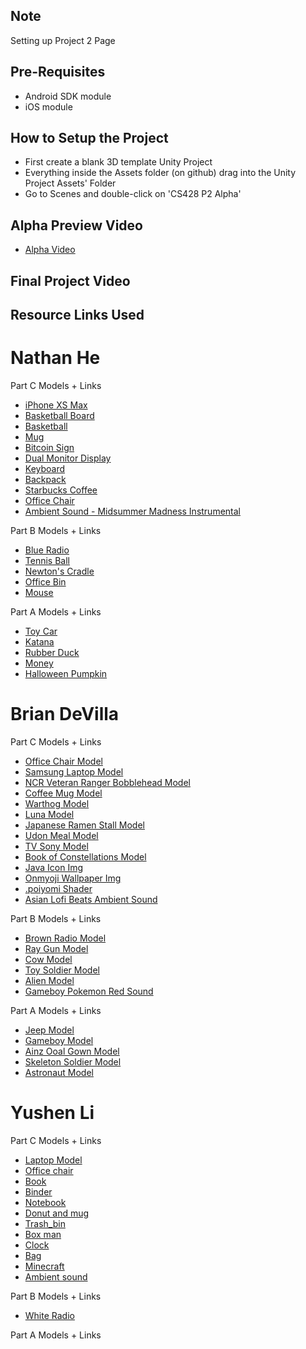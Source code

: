 ## Note
Setting up Project 2 Page

## Pre-Requisites
* Android SDK module
* iOS module

## How to Setup the Project
* First create a blank 3D template Unity Project 
* Everything inside the Assets folder (on github) drag into the Unity Project Assets' Folder
* Go to Scenes and double-click on 'CS428 P2 Alpha'

## Alpha Preview Video
* [Alpha Video](https://www.youtube.com/watch?v=D2FkA_nrEeQ)
## Final Project Video

## Resource Links Used

# Nathan He
  Part C Models + Links
  * [iPhone XS Max](https://sketchfab.com/3d-models/apple-iphone-xs-max-08e76b5bd30847f6a23d4748b85ef62b)
  * [Basketball Board](https://sketchfab.com/3d-models/basketball-table-5eee9d9172dd4738adc6a1916f53eb1f)
  * [Basketball](https://sketchfab.com/3d-models/basketball-19f76a0df81747369acf46406b36afa6)
  * [Mug](https://sketchfab.com/3d-models/mug-gavron-879fca104c404b18b98ed745fd1e6629)
  * [Bitcoin Sign](https://sketchfab.com/3d-models/bitcoin-cash-mesh-fbx-135a24271b9c4846a46e2943e6860a37)
  * [Dual Monitor Display](https://sketchfab.com/3d-models/monitor-screen-display-5f698816ef9f4a39b63601baa8f6ea29)
  * [Keyboard](https://sketchfab.com/3d-models/keyboard-7e293011e8de4137bbb27dcbe1eaa26f)
  * [Backpack](https://sketchfab.com/3d-models/backpack-b9e73f29c3c54b06870cddc6ae4bf03b)
  * [Starbucks Coffee](https://sketchfab.com/3d-models/starbucks-grande-coffee-cup-caution-hot-adf1013df0d24037a506cd9708ddbc28)
  * [Office Chair](https://sketchfab.com/3d-models/office-chair-f4c3a936dae745e08405cf2fd820b89c)
  * [Ambient Sound - Midsummer Madness Instrumental](https://www.youtube.com/watch?v=lLLwAwNH5Gk)
  
  Part B Models + Links
  * [Blue Radio](https://sketchfab.com/3d-models/radio-abc4f19e438c4fc282b994f64efa7ee8)
  * [Tennis Ball](https://sketchfab.com/3d-models/tennis-ball-edc344dcc65440ea97b5eae84f1957a4)
  * [Newton's Cradle](https://sketchfab.com/3d-models/newton-craddle-64e2753a06b941408feaf1e012329bb9)
  * [Office Bin](https://sketchfab.com/3d-models/office-bin-bb540fc9fcb04a5aa13a5d9b72918f8f)
  * [Mouse](https://sketchfab.com/3d-models/mouse-3eaaf9f9b08242f193be433a6128c003)
  
  Part A Models + Links
  * [Toy Car](https://sketchfab.com/3d-models/samosval-2bdf333eccd1448aaeb601f88f77e0f4)
  * [Katana](https://sketchfab.com/3d-models/katana-5bc192b777544d58a185845ed495597f)
  * [Rubber Duck](https://sketchfab.com/3d-models/rubber-duck-a84cecb600c04eeba60d02f99b8b154b)
  * [Money](https://sketchfab.com/3d-models/wad-2c21f18251184d5091f7f03b429834ba)
  * [Halloween Pumpkin](https://sketchfab.com/3d-models/halloween-pumpkin-abb8d12f13b44c6686628abde758bf1a)

# Brian DeVilla
  Part C Models + Links
  * [Office Chair Model](https://sketchfab.com/3d-models/office-chair-db03012c3c484314a480b4137da8eb30)
  * [Samsung Laptop Model](https://sketchfab.com/3d-models/samsung-series-9-notebook-1768-2163e14e9b8c427698e8aa80923a6241)
  * [NCR Veteran Ranger Bobblehead Model](https://sketchfab.com/3d-models/ncr-veteran-ranger-bobblehead-1b47d75b4e5a4548b5cb41aae45f8dcd)
  * [Coffee Mug Model](https://sketchfab.com/3d-models/coffee-mug-6c95897de04143aeb5c75b7630707d27)
  * [Warthog Model](https://sketchfab.com/3d-models/warthog-a38b24f2ab634a8bb18278f5d535f246)
  * [Luna Model](https://sketchfab.com/3d-models/luna-f66b9083ce294d29b5c5c6cdbb90eaa3)
  * [Japanese Ramen Stall Model](https://sketchfab.com/3d-models/japanese-ramen-stall-2e3ea2a141324c29be0a20d3bfe0c90d)
  * [Udon Meal Model](https://sketchfab.com/3d-models/udon-meal-aeadafce557445df8d852109f2794f6a)
  * [TV Sony Model](https://sketchfab.com/3d-models/tv-sony-bravia-kdl-40re353-free-1daed79d27b644f7845dfbb9e5f20ce3)
  * [Book of Constellations Model](https://sketchfab.com/3d-models/book-of-constellations-228c3ccd5b43497ea3f649d0b9e076bc)
  * [Java Icon Img](https://www.pinclipart.com/pindetail/iJmJRJ_vector-steam-java-developer-java-icon-png-clipart/)
  * [Onmyoji Wallpaper Img](https://www.deviantart.com/asml30/art/Onmyoji-night-walk-721801123)
  * [.poiyomi Shader](https://github.com/poiyomi/PoiyomiToonShader/releases)
  * [Asian Lofi Beats Ambient Sound](https://www.youtube.com/watch?v=w5vro7IygOc)
  
  Part B Models + Links
  * [Brown Radio Model](https://sketchfab.com/3d-models/1938-delco-radio-434c8654f5784119bba5bcc8041ecffc)
  * [Ray Gun Model](https://sketchfab.com/3d-models/pilim-week-challenge-multy-purpose-raygun-low-ca58587e09c94b7cb55ec4f0c1b5461f)
  * [Cow Model](https://sketchfab.com/3d-models/cow-1703672ed68f417698ea017af3066d61)
  * [Toy Soldier Model](https://sketchfab.com/3d-models/toy-soldier-cacf0d85cfb2460294da4778a36760e3)
  * [Alien Model](https://sketchfab.com/3d-models/alien-fanart-09cc528fe20e43d4a0b0f68e66125984)
  * [Gameboy Pokemon Red Sound](https://www.youtube.com/watch?v=2QeiH70AUU4)
  
  Part A Models + Links
  * [Jeep Model](https://sketchfab.com/3d-models/jeep-willys-50fae79d1fcf48bcb5e2b453c2deef13)
  * [Gameboy Model](https://sketchfab.com/3d-models/gameboy-pokemon-1hourchallenge-0f2b0ce9c5c44499b2f00c128b3e36b9)
  * [Ainz Ooal Gown Model](https://sketchfab.com/3d-models/ainz-ooal-gown-e62df306954144fbb613c6fc3b04e682)
  * [Skeleton Soldier Model](https://sketchfab.com/3d-models/skeleton-soldier-4517255f15d04a918653c67685cec645)
  * [Astronaut Model](https://sketchfab.com/3d-models/astronaut-720532dec35a47799efe33bcf62fb393)
    
# Yushen Li
  Part C Models + Links
  * [Laptop Model](https://sketchfab.com/3d-models/laptop-d7459b8ceaab4ce09230cee0b85b5e4b)
  * [Office chair](https://sketchfab.com/3d-models/office-chair-41973aa1808d4a13b84c24497fc77c63)
  * [Book](https://sketchfab.com/3d-models/the-history-of-the-future-book-22014d859c184f678b9807ea78f67cbe)
  * [Binder](https://sketchfab.com/3d-models/ring-binder-a0026e7d1b244b9a9223daf4223c9372)
  * [Notebook](https://sketchfab.com/3d-models/roselle-composition-book-639955874f824bc381702faf7684d779)
  * [Donut and mug](https://sketchfab.com/3d-models/donuts-mug-and-plate-f07ce427ea264de18310d4d848b37c6e)
  * [Trash_bin](https://sketchfab.com/3d-models/abstract-trashcan-283b042d65ac472aab0d389193eba8c1)
  * [Box man](https://sketchfab.com/3d-models/box-man-c787cace300e486eb3cd740235aa0f6a)
  * [Clock](https://sketchfab.com/3d-models/clock-5d51a5e31ee84792a18046a2a8df8bdd)
  * [Bag](https://sketchfab.com/3d-models/backpack-5655596f9efe47deb09df57a79b44e04)
  * [Minecraft](https://yt3.ggpht.com/OeKifShqjcWxXdeS6P51ycERvoN_pPSgyD8Rp88QWo99loSZQrBD1LRP4QzLOa9PS-d8y66Y8Bo=s900-c-k-c0xffffffff-no-rj-mo)
  * [Ambient sound](https://www.youtube.com/watch?v=_0lQw595WiQ)
  
  Part B Models + Links
  * [White Radio](https://sketchfab.com/3d-models/portal-radio-a-prop-72c9875348c84163b34e4012d5b39307)
  
  Part A Models + Links


